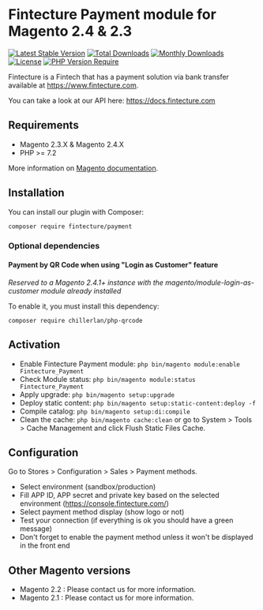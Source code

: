 # Fintecture Payment module for Magento 2.4 & 2.3

[![Latest Stable Version](http://poser.pugx.org/fintecture/payment/v)](https://packagist.org/packages/fintecture/payment) [![Total Downloads](http://poser.pugx.org/fintecture/payment/downloads)](https://packagist.org/packages/fintecture/payment) [![Monthly Downloads](http://poser.pugx.org/fintecture/payment/d/monthly)](https://packagist.org/packages/fintecture/payment) [![License](http://poser.pugx.org/fintecture/payment/license)](https://packagist.org/packages/fintecture/payment) [![PHP Version Require](http://poser.pugx.org/fintecture/payment/require/php)](https://packagist.org/packages/fintecture/payment)

Fintecture is a Fintech that has a payment solution via bank transfer available at https://www.fintecture.com.

You can take a look at our API here: https://docs.fintecture.com

## Requirements

- Magento 2.3.X & Magento 2.4.X
- PHP >= 7.2

More information on [Magento documentation](https://devdocs.magento.com/guides/v2.4/install-gde/system-requirements.html).

## Installation

You can install our plugin with Composer:

`composer require fintecture/payment`

### Optional dependencies

#### Payment by QR Code when using "Login as Customer" feature

*Reserved to a Magento 2.4.1+ instance with the magento/module-login-as-customer module already installed*

To enable it, you must install this dependency:

`composer require chillerlan/php-qrcode`

## Activation

- Enable Fintecture Payment module: `php bin/magento module:enable Fintecture_Payment`
- Check Module status: `php bin/magento module:status Fintecture_Payment`
- Apply upgrade: `php bin/magento setup:upgrade`
- Deploy static content: `php bin/magento setup:static-content:deploy -f`
- Compile catalog: `php bin/magento setup:di:compile`
- Clean the cache: `php bin/magento cache:clean` or go to System > Tools > Cache Management and click Flush Static Files Cache.

## Configuration

Go to Stores > Configuration > Sales > Payment methods.

- Select environment (sandbox/production)
- Fill APP ID, APP secret and private key based on the selected environment (https://console.fintecture.com/)
- Select payment method display (show logo or not)
- Test your connection (if everything is ok you should have a green message)
- Don't forget to enable the payment method unless it won't be displayed in the front end

## Other Magento versions

- Magento 2.2 : Please contact us for more information.
- Magento 2.1 : Please contact us for more information.